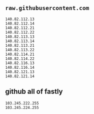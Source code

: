 ## `raw.githubusercontent.com`

```plaintext
140.82.112.13
140.82.112.14
140.82.112.21
140.82.112.22
140.82.113.13
140.82.113.14
140.82.113.21
140.82.113.22
140.82.114.21
140.82.114.22
140.82.116.13
140.82.116.14
140.82.121.13
140.82.121.14
```

## github all of fastly

```plaintext
103.245.222.255
103.245.224.255
```
